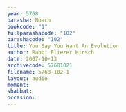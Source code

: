 ```yaml
---
year: 5768
parasha: Noach
bookcode: "1"
fullparashacode: "102"
parashacode: "102"
title: You Say You Want An Evolution
author: Rabbi Eliezer Hirsch
date: 2007-10-13
archivecode: 57681021
filename: 5768-102-1
layout: audio
moment: 
shabbat: 
occasion: 
---
```

